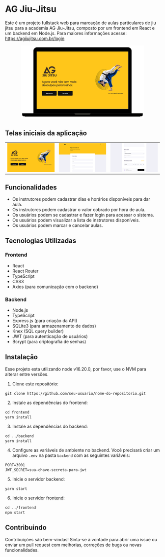 # AG Jiu-Jitsu

Este é um projeto fullstack web para marcação de aulas particulares de jiu jitsu para a academia AG Jiu-Jitsu, composto por um frontend em React e um backend em Node.js. Para maiores informações acesse: https://agjiujitsu.com.br/login


<center><img src="./images//mockup.png" width="400px" /></center>

## Telas iniciais da aplicação

<table>
  <tr>
    <td><img src="./images/01.png" alt="Tela 1"></td>
    <td><img src="./images/02.png" alt="Tela 1"></td>
    <td><img src="./images/03.png" alt="Tela 1"></td>
 
  </tr>
</table>

## Funcionalidades

- Os instrutores podem cadastrar dias e horários disponíveis para dar aula.
- Os instrutores podem cadastrar o valor cobrado por hora de aula.
- Os usuários podem se cadastrar e fazer login para acessar o sistema.
- Os usuários podem visualizar a lista de instrutores disponíveis.
- Os usuários podem marcar e cancelar aulas.


## Tecnologias Utilizadas

### Frontend

- React
- React Router
- TypeScript
- CSS3
- Axios (para comunicação com o backend)

### Backend

- Node.js
- TypeScript
- Express.js (para criação da API)
- SQLite3 (para armazenamento de dados)
- Knex (SQL query builder)
- JWT (para autenticação de usuários)
- Bcrypt (para criptografia de senhas)

## Instalação

Esse projeto esta utilizando node v16.20.0, por favor, use o NVM para alterar entre versões.

1. Clone este repositório:

```
git clone https://github.com/seu-usuario/nome-do-repositorio.git
```

2. Instale as dependências do frontend:

```
cd frontend
yarn install
```

3. Instale as dependências do backend:

```
cd ../backend
yarn install
```

4. Configure as variáveis de ambiente no backend. Você precisará criar um arquivo `.env` na pasta `backend` com as seguintes variáveis:

```
PORT=3001
JWT_SECRET=sua-chave-secreta-para-jwt
```

5. Inicie o servidor backend:

```
yarn start
```

6. Inicie o servidor frontend:

```
cd ../frontend
npm start
```

## Contribuindo

Contribuições são bem-vindas! Sinta-se à vontade para abrir uma issue ou enviar um pull request com melhorias, correções de bugs ou novas funcionalidades.




